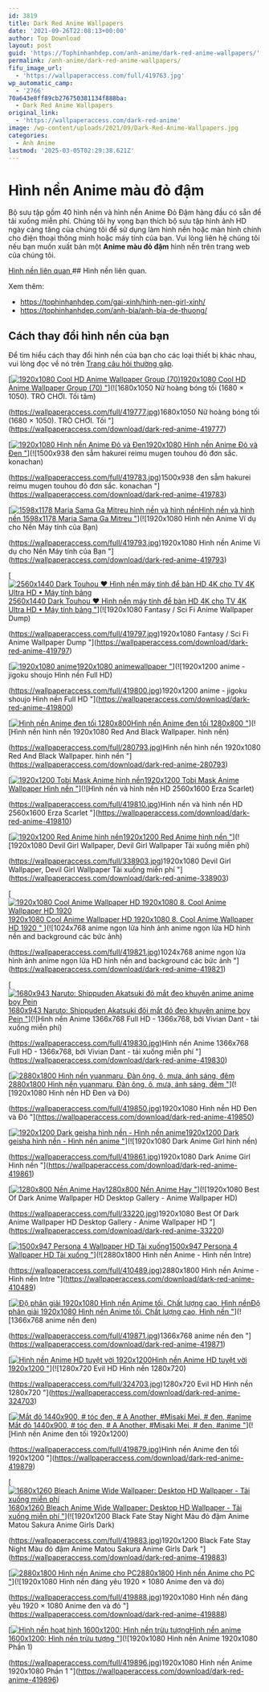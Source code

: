 ```yaml
---
id: 3819
title: Dark Red Anime Wallpapers
date: '2021-09-26T22:08:13+00:00'
author: Top Download
layout: post
guid: 'https://Tophinhanhdep.com/anh-anime/dark-red-anime-wallpapers/'
permalink: /anh-anime/dark-red-anime-wallpapers/
fifu_image_url:
  - 'https://wallpaperaccess.com/full/419763.jpg'
wp_automatic_camp:
  - '2766'
70a643e8ff89cb276750381134f888ba:
  - Dark Red Anime Wallpapers
original_link:
  - 'https://wallpaperaccess.com/dark-red-anime'
image: /wp-content/uploads/2021/09/Dark-Red-Anime-Wallpapers.jpg
categories:
  - Ảnh Anime
lastmod: '2025-03-05T02:29:38.621Z'
---
```

# Hình nền Anime màu đỏ đậm

Bộ sưu tập gồm 40 hình nền và hình nền Anime Đỏ Đậm hàng đầu có sẵn để tải xuống miễn phí. Chúng tôi hy vọng bạn thích bộ sưu tập hình ảnh HD ngày càng tăng của chúng tôi để sử dụng làm hình nền hoặc màn hình chính cho điện thoại thông minh hoặc máy tính của bạn. Vui lòng liên hệ chúng tôi nếu bạn muốn xuất bản một **Anime màu đỏ đậm** hình nền trên trang web của chúng tôi.

[Hình nền liên quan ](#related) ## Hình nền liên quan.

   
 Xem thêm:

   
- <https://tophinhanhdep.com/gai-xinh/hinh-nen-girl-xinh/>
- <https://tophinhanhdep.com/anh-bia/anh-bia-de-thuong/>

## Cách thay đổi hình nền của bạn

Để tìm hiểu cách thay đổi hình nền của bạn cho các loại thiết bị khác nhau, vui lòng đọc về nó trên [Trang câu hỏi thường gặp](https://tophinhanhdep.com/faq/).

  
[[![1920x1080 Cool HD Anime Wallpaper Group (70)](https://wallpaperaccess.com/full/419763.jpg)1920x1080 Cool HD Anime Wallpaper Group (70) "](https://wallpaperaccess.com/download/dark-red-anime-419763)](![1680x1050 Nữ hoàng bóng tối (1680 × 1050).  TRÒ CHƠI.  Tối tăm)

(https://wallpaperaccess.com/full/419777.jpg)1680x1050 Nữ hoàng bóng tối (1680 × 1050). TRÒ CHƠI. Tối "](https://wallpaperaccess.com/download/dark-red-anime-419777)

[[![1920x1080 Hình nền Anime Đỏ và Đen](https://wallpaperaccess.com/full/419779.jpg)1920x1080 Hình nền Anime Đỏ và Đen "](https://wallpaperaccess.com/download/dark-red-anime-419779)](![1500x938 đen sẫm hakurei reimu mugen touhou đỏ đơn sắc.  konachan)

(https://wallpaperaccess.com/full/419783.jpg)1500x938 đen sẫm hakurei reimu mugen touhou đỏ đơn sắc. konachan "](https://wallpaperaccess.com/download/dark-red-anime-419783)

[[![1598x1178 Maria Sama Ga Mitreu hình nền và hình nền](https://wallpaperaccess.com/full/419792.jpg)Hình nền và hình nền 1598x1178 Maria Sama Ga Mitreu "](https://wallpaperaccess.com/download/dark-red-anime-419792)](![1920x1080 Hình nền Anime Ví dụ cho Nền Máy tính của Bạn)

(https://wallpaperaccess.com/full/419793.jpg)1920x1080 Hình nền Anime Ví dụ cho Nền Máy tính của Bạn "](https://wallpaperaccess.com/download/dark-red-anime-419793)

[[![2560x1440 Dark Touhou ❤ Hình nền máy tính để bàn HD 4K cho TV 4K Ultra HD • Máy tính bảng](https://wallpaperaccess.com/full/419794.jpg)2560x1440 Dark Touhou ❤ Hình nền máy tính để bàn HD 4K cho TV 4K Ultra HD • Máy tính bảng "](https://wallpaperaccess.com/download/dark-red-anime-419794)](![1920x1080 Fantasy / Sci Fi Anime Wallpaper Dump)

(https://wallpaperaccess.com/full/419797.jpg)1920x1080 Fantasy / Sci Fi Anime Wallpaper Dump "](https://wallpaperaccess.com/download/dark-red-anime-419797)

[[![1920x1080 anime](https://wallpaperaccess.com/full/39044.jpg)1920x1080 animewallpaper "](https://wallpaperaccess.com/download/dark-red-anime-39044)](![1920x1200 anime - jigoku shoujo Hình nền Full HD)

(https://wallpaperaccess.com/full/419800.jpg)1920x1200 anime - jigoku shoujo Hình nền Full HD "](https://wallpaperaccess.com/download/dark-red-anime-419800)

[[![Hình nền Anime đen tối 1280x800](https://wallpaperaccess.com/full/409639.jpg)Hình nền Anime đen tối 1280x800 "](https://wallpaperaccess.com/download/dark-red-anime-409639)](![Hình nền hình nền 1920x1080 Red And Black Wallpaper.  hình nền)

(https://wallpaperaccess.com/full/280793.jpg)Hình nền hình nền 1920x1080 Red And Black Wallpaper. hình nền "](https://wallpaperaccess.com/download/dark-red-anime-280793)

[[![1920x1200 Tobi Mask Anime hình nền](https://wallpaperaccess.com/full/419808.jpg)1920x1200 Tobi Mask Anime Wallpaper Hình nền "](https://wallpaperaccess.com/download/dark-red-anime-419808)](![Hình nền và hình nền HD 2560x1600 Erza Scarlet)

(https://wallpaperaccess.com/full/419810.jpg)Hình nền và hình nền HD 2560x1600 Erza Scarlet "](https://wallpaperaccess.com/download/dark-red-anime-419810)

[[![1920x1200 Red Anime hình nền](https://wallpaperaccess.com/full/419812.jpg)1920x1200 Red Anime hình nền "](https://wallpaperaccess.com/download/dark-red-anime-419812)](![1920x1080 Devil Girl Wallpaper, Devil Girl Wallpaper Tải xuống miễn phí)

(https://wallpaperaccess.com/full/338903.jpg)1920x1080 Devil Girl Wallpaper, Devil Girl Wallpaper Tải xuống miễn phí "](https://wallpaperaccess.com/download/dark-red-anime-338903)

[[![1920x1080 Cool Anime Wallpaper HD 1920x1080 8. Cool Anime Wallpaper HD 1920](https://wallpaperaccess.com/full/31508.jpg)1920x1080 Cool Anime Wallpaper HD 1920x1080 8. Cool Anime Wallpaper HD 1920 " ](https://wallpaperaccess.com/download/dark-red-anime-31508)](![1024x768 anime ngọn lửa hình ảnh anime ngọn lửa HD hình nền and background các bức ảnh)

(https://wallpaperaccess.com/full/419821.jpg)1024x768 anime ngọn lửa hình ảnh anime ngọn lửa HD hình nền and background các bức ảnh "](https://wallpaperaccess.com/download/dark-red-anime-419821)

[[![1680x943 Naruto: Shippuden Akatsuki đỏ mắt đeo khuyên anime anime boy Pein](https://wallpaperaccess.com/full/419823.jpg)1680x943 Naruto: Shippuden Akatsuki đôi mắt đỏ đeo khuyên anime boy Pein "](https://wallpaperaccess.com/download/dark-red-anime-419823)](![Hình nền Anime 1366x768 Full HD - 1366x768, bởi Vivian Dant - tải xuống miễn phí)

(https://wallpaperaccess.com/full/419830.jpg)Hình nền Anime 1366x768 Full HD - 1366x768, bởi Vivian Dant - tải xuống miễn phí "](https://wallpaperaccess.com/download/dark-red-anime-419830)

[[![2880x1800 Hình nền yuanmaru, Đàn ông, ô, mưa, ánh sáng, đêm](https://wallpaperaccess.com/full/419834.jpg)2880x1800 Hình nền yuanmaru, Đàn ông, ô, mưa, ánh sáng, đêm "](https://wallpaperaccess.com/download/dark-red-anime-419834)](![1920x1080 Hình nền HD Đen và Đỏ)

(https://wallpaperaccess.com/full/419850.jpg)1920x1080 Hình nền HD Đen và Đỏ "](https://wallpaperaccess.com/download/dark-red-anime-419850)

[[![1920x1200 Dark geisha hình nền - Hình nền anime](https://wallpaperaccess.com/full/12642.jpg)1920x1200 Dark geisha hình nền - Hình nền anime "](https://wallpaperaccess.com/download/dark-red-anime-12642)](![1920x1080 Dark Anime Girl hình nền)

(https://wallpaperaccess.com/full/419861.jpg)1920x1080 Dark Anime Girl Hình nền "](https://wallpaperaccess.com/download/dark-red-anime-419861)

[[![1280x800 Nền Anime Hay](https://wallpaperaccess.com/full/30668.jpg)1280x800 Nền Anime Hay "](https://wallpaperaccess.com/download/dark-red-anime-30668)](![1920x1080 Best Of Dark Anime Wallpaper HD Desktop Gallery - Anime Wallpaper HD)

(https://wallpaperaccess.com/full/33220.jpg)1920x1080 Best Of Dark Anime Wallpaper HD Desktop Gallery - Anime Wallpaper HD "](https://wallpaperaccess.com/download/dark-red-anime-33220)

[[![1500x947 Persona 4 Wallpaper HD Tải xuống](https://wallpaperaccess.com/full/419866.jpg)1500x947 Persona 4 Wallpaper HD Tải xuống "](https://wallpaperaccess.com/download/dark-red-anime-419866)](![2880x1800 Hình nền Anime - Hình nền Intre)

(https://wallpaperaccess.com/full/410489.jpg)2880x1800 Hình nền Anime - Hình nền Intre "](https://wallpaperaccess.com/download/dark-red-anime-410489)

[[![Độ phân giải 1920x1080 Hình nền Anime tối, Chất lượng cao, Hình nền](https://wallpaperaccess.com/full/33216.jpg)Độ phân giải 1920x1080 Hình nền Anime tối, Chất lượng cao, Hình nền "](https://wallpaperaccess.com/download/dark-red-anime-33216)](![1366x768 anime nền đen)

(https://wallpaperaccess.com/full/419871.jpg)1366x768 anime nền đen "](https://wallpaperaccess.com/download/dark-red-anime-419871)

[[![Hình nền Anime HD tuyệt vời 1920x1200](https://wallpaperaccess.com/full/419872.jpg)Hình nền Anime HD tuyệt vời 1920x1200 "](https://wallpaperaccess.com/download/dark-red-anime-419872)](![1280x720 Evil HD Hình nền 1280x720)

(https://wallpaperaccess.com/full/324703.jpg)1280x720 Evil HD Hình nền 1280x720 "](https://wallpaperaccess.com/download/dark-red-anime-324703)

[[![Mắt đỏ 1440x900, # tóc đen, # A Another, #Misaki Mei, # đen, #anime](https://wallpaperaccess.com/full/419876.png)Mắt đỏ 1440x900, # tóc đen, # A Another, #Misaki Mei, # đen, #anime "](https://wallpaperaccess.com/download/dark-red-anime-419876)](![Hình nền Anime đen tối 1920x1200)

(https://wallpaperaccess.com/full/419879.jpg)Hình nền Anime đen tối 1920x1200 "](https://wallpaperaccess.com/download/dark-red-anime-419879)

[[![1680x1260 Bleach Anime Wide Wallpaper: Desktop HD Wallpaper - Tải xuống miễn phí](https://wallpaperaccess.com/full/419880.jpg)1680x1260 Bleach Anime Wide Wallpaper: Desktop HD Wallpaper - Tải xuống miễn phí "](https://wallpaperaccess.com/download/dark-red-anime-419880)](![1920x1200 Black Fate Stay Night Màu đỏ đậm Anime Matou Sakura Anime Girls Dark)

(https://wallpaperaccess.com/full/419883.jpg)1920x1200 Black Fate Stay Night Màu đỏ đậm Anime Matou Sakura Anime Girls Dark "](https://wallpaperaccess.com/download/dark-red-anime-419883)

[[![2880x1800 Hình nền Anime cho PC](https://wallpaperaccess.com/full/138259.jpg)2880x1800 Hình nền Anime cho PC "](https://wallpaperaccess.com/download/dark-red-anime-138259)](![1920x1080 Hình nền đáng yêu 1920 × 1080 Anime đen và đỏ)

(https://wallpaperaccess.com/full/419888.jpg)1920x1080 Hình nền đáng yêu 1920 × 1080 Anime đen và đỏ "](https://wallpaperaccess.com/download/dark-red-anime-419888)

[[![Hình nền hoạt hình 1600x1200: Hình nền trừu tượng](https://wallpaperaccess.com/full/419892.jpg)Hình nền anime 1600x1200: Hình nền trừu tượng "](https://wallpaperaccess.com/download/dark-red-anime-419892)](![1920x1080 Hình nền Anime 1920x1080 Phần 1)

(https://wallpaperaccess.com/full/419896.jpg)1920x1080 Hình nền Anime 1920x1080 Phần 1 "](https://wallpaperaccess.com/download/dark-red-anime-419896)
